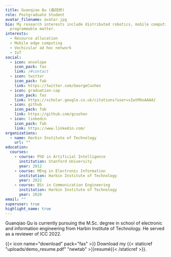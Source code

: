 ```yaml
---
title: Guanqiao Qu (曲冠桥)
role: Postgraduate Student
avatar_filename: avatar.jpg
bio: My research interests include distributed robotics, mobile computing and
  programmable matter.
interests:
  - Resource allocation
  - Mobile edge computing
  - Vechicular ad hoc network
  - IoT
social:
  - icon: envelope
    icon_pack: fas
    link: /#contact
  - icon: twitter
    icon_pack: fab
    link: https://twitter.com/GeorgeCushen
  - icon: graduation-cap
    icon_pack: fas
    link: https://scholar.google.co.uk/citations?user=sIwtMXoAAAAJ
  - icon: github
    icon_pack: fab
    link: https://github.com/gcushen
  - icon: linkedin
    icon_pack: fab
    link: https://www.linkedin.com/
organizations:
  - name: Harbin Institute of Technology
    url: ""
education:
  courses:
    - course: PhD in Artificial Intelligence
      institution: Stanford University
      year: 2012
    - course: MEng in Electronic Information
      institution: Harbin Institute of Technology
      year: 2022
    - course: BSc in Communication Engineering
      institution: Harbin Institute of Technology
      year: 2020
email: ""
superuser: true
highlight_name: true
---
```

Guanqiao Qu is currently pursuing the M.Sc. degree in school of electronic and information engineering from Harbin Institute of Technology. He served as a reviewer of ICC 2022.

{{< icon name="download" pack="fas" >}} Download my {{< staticref "uploads/demo_resume.pdf" "newtab" >}}resumé{{< /staticref >}}.